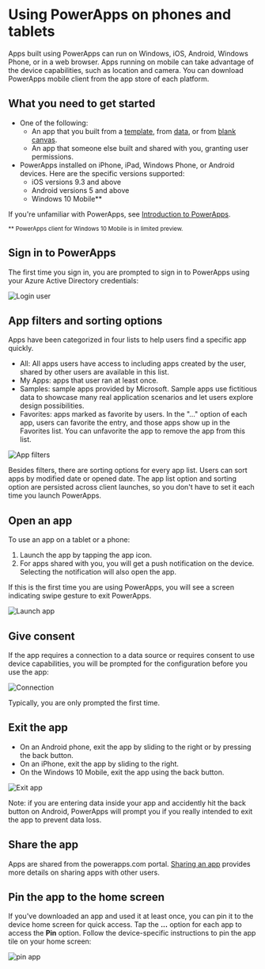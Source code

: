 <properties
    pageTitle="Using PowerApps on tablets and phones | Microsoft PowerApps"
    description="Walkthrough of using PowerApps on tablets and phones"
    services=""
    suite="powerapps"
    documentationCenter="na"
    authors="karthik-1"
    manager="anneta"
    editor=""
    tags=""
 />
<tags
    ms.service="powerapps"
    ms.devlang="na"
    ms.topic="article"
    ms.tgt_pltfrm="na"
    ms.workload="na"
    ms.date="10/18/2016"
    ms.author="karthikb"/>

# Using PowerApps on phones and tablets #
Apps built using PowerApps can run on Windows, iOS, Android, Windows Phone, or in a web browser. Apps running on mobile can take advantage of the device capabilities, such as location and camera. You can download PowerApps mobile client from the app store of each platform.

## What you need to get started ##
- One of the following:
	- An app that you built from a [template](get-started-test-drive.md), from [data](get-started-create-from-data.md), or from [blank canvas](get-started-create-from-blank.md).
	- An app that someone else built and shared with you, granting user permissions.
- PowerApps installed on iPhone, iPad, Windows Phone, or Android devices. Here are the specific versions supported:  
	- iOS versions 9.3 and above
	- Android versions 5 and above
	- Windows 10 Mobile**

If you're unfamiliar with PowerApps, see [Introduction to PowerApps](getting-started.md).

<sub>
** PowerApps client for Windows 10 Mobile is in limited preview.  
</sub>

## Sign in to PowerApps ##
The first time you sign in, you are prompted to sign in to PowerApps using your Azure Active Directory credentials:  

![Login user](./media/run-app-client/run-client-login.png)

## App filters and sorting options ##
Apps have been categorized in four lists to help users find a specific app quickly.

* All: All apps users have access to including apps created by the user, shared by other users are available in this list.
* My Apps: apps that user ran at least once.
* Samples: sample apps provided by Microsoft. Sample apps use fictitious data to showcase many real application scenarios and let users explore design possibilities.
* Favorites: apps marked as favorite by users. In the "…" option of each app, users can favorite the entry, and those apps show up in the Favorites list. You can unfavorite the app to remove the app from this list.

![App filters](./media/run-app-client/run-client-applist.png)

Besides filters, there are sorting options for every app list. Users can sort apps by modified date or opened date. The app list option and sorting option are persisted across client launches, so you don't have to set it each time you launch PowerApps.  


## Open an app ##
To use an app on a tablet or a phone:

1. Launch the app by tapping the app icon.
2. For apps shared with you, you will get a push notification on the device. Selecting the notification will also open the app.

If this is the first time you are using PowerApps, you will see a screen indicating swipe gesture to exit PowerApps.

![Launch app](./media/run-app-client/run-client-app.png)

## Give consent ##
If the app requires a connection to a data source or requires consent to use device capabilities, you will be prompted for the configuration before you use the app:  

![Connection](./media/run-app-client/app-connection.png)

Typically, you are only prompted the first time.

## Exit the app ##
- On an Android phone, exit the app by sliding to the right or by pressing the back button.
- On an iPhone, exit the app by sliding to the right.
- On the Windows 10 Mobile, exit the app using the back button.

![Exit app](./media/run-app-client/run-client-exit.png)

Note: if you are entering data inside your app and accidently hit the back button on Android, PowerApps will prompt you if you really intended to exit the app to prevent data loss.

## Share the app ##
Apps are shared from the powerapps.com portal. [Sharing an app](share-app.md) provides more details on sharing apps with other users.

## Pin the app to the home screen ##
If you've downloaded an app and used it at least once, you can pin it to the device home screen for quick access. Tap the **...** option for each app to access the **Pin** option. Follow the device-specific instructions to pin the app tile on your home screen:  

![pin app](./media/run-app-client/run-client-pin.png)
